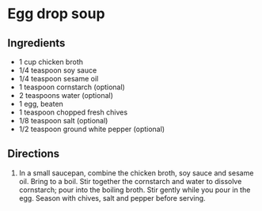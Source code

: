 Egg drop soup
=============

Ingredients
-----------

- 1 cup chicken broth
- 1/4 teaspoon soy sauce
- 1/4 teaspoon sesame oil
- 1 teaspoon cornstarch (optional)
- 2 teaspoons water (optional)
- 1 egg, beaten
- 1 teaspoon chopped fresh chives
- 1/8 teaspoon salt (optional)
- 1/2 teaspoon ground white pepper (optional)

Directions
----------

1. In a small saucepan, combine the chicken broth, soy sauce and sesame oil. Bring to a boil. Stir together the cornstarch and water to dissolve cornstarch; pour into the boiling broth. Stir gently while you pour in the egg. Season with chives, salt and pepper before serving.

